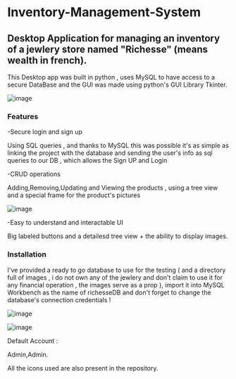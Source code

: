 # Inventory-Management-System

## Desktop Application for managing an inventory of a jewlery store named "Richesse" (means wealth in french).

This Desktop app was built in python , uses MySQL  to have access to a secure DataBase  and the GUI was made
using python's GUI Library Tkinter.


![image](https://user-images.githubusercontent.com/81326835/236474946-010ccbee-feb3-41ce-b3bf-f606568704c9.png)


### Features

 -Secure login and sign up 
 
  Using SQL queries , and thanks to MySQL this was possible it's as simple as  linking the project with the database and sending the user's info as sql queries to our DB , which allows the Sign UP and Login
  
 -CRUD operations
 
  Adding,Removing,Updating and Viewing the products , using a tree view and a special frame for the product's pictures
  
  ![image](https://user-images.githubusercontent.com/81326835/236475339-543fc199-abad-4d63-8dc2-717753c29b8d.png)

 -Easy to understand and interactable UI 
 
  Big labeled  buttons  and a detailesd tree view + the ability to display images.
 

### Installation

I've provided a ready to go database to use for the testing ( and a directory full of images , i do not own any of the jewlery and don't claim to use it for any financial operation , the images serve as a prop ), import it into MySQL Workbench as the name of richesseDB
and don't forget to change the database's connection credentials ! 

![image](https://user-images.githubusercontent.com/81326835/236474738-fb451f92-afe4-4860-a30a-1bfc6542cc29.png)

![image](https://user-images.githubusercontent.com/81326835/236475754-15fd2a40-f472-422f-977e-3f603e96e8b7.png)

Default Account : 

Admin,Admin.

All the icons used are also present in the repository.
